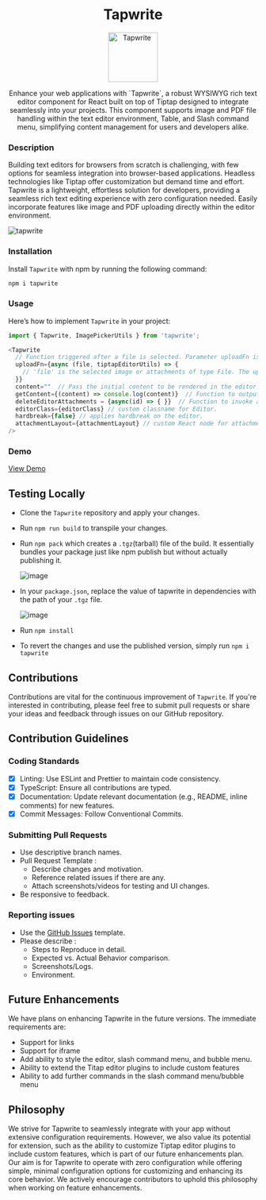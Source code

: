 <h1 align="center">Tapwrite</h1>
<p align="center">
<img width="100px" src="https://github-production-user-asset-6210df.s3.amazonaws.com/38468429/331266341-ae2abd1c-e1be-40ed-89f4-5d92296b92c1.png?X-Amz-Algorithm=AWS4-HMAC-SHA256&X-Amz-Credential=AKIAVCODYLSA53PQK4ZA%2F20240516%2Fus-east-1%2Fs3%2Faws4_request&X-Amz-Date=20240516T160306Z&X-Amz-Expires=300&X-Amz-Signature=8027eaf25899414cea88dc21091186c75144eb40418c986dab4e67cba11c5920&X-Amz-SignedHeaders=host&actor_id=38468429&key_id=0&repo_id=798623870" alt="Tapwrite">
</p>
<p align="center">
Enhance your web applications with `Tapwrite`, a robust WYSIWYG rich text editor component for React built on top of Tiptap designed to integrate seamlessly into your projects. This component supports image and PDF file handling within the text editor environment, Table, and Slash command menu, simplifying content management for users and developers alike. 
</p>

### Description
Building text editors for browsers from scratch is challenging, with few options for seamless integration into browser-based applications. Headless technologies like Tiptap offer customization but demand time and effort. Tapwrite is a lightweight, effortless solution for developers, providing a seamless rich text editing experience with zero configuration needed. Easily incorporate features like image and PDF uploading directly within the editor environment.

![tapwrite](https://github-production-user-asset-6210df.s3.amazonaws.com/38468429/331266752-59539467-32a6-4df0-bf70-e13a8c04c0f3.png?X-Amz-Algorithm=AWS4-HMAC-SHA256&X-Amz-Credential=AKIAVCODYLSA53PQK4ZA%2F20240516%2Fus-east-1%2Fs3%2Faws4_request&X-Amz-Date=20240516T160401Z&X-Amz-Expires=300&X-Amz-Signature=b54903d1e25dfcbf914349f6f7366224c7531bac4e61de1f63d1a8fe61fa85ad&X-Amz-SignedHeaders=host&actor_id=38468429&key_id=0&repo_id=798623870)


### Installation

Install `Tapwrite` with npm by running the following command:

```bash
npm i tapwrite
```

### Usage

Here’s how to implement `Tapwrite` in your project:

```javascript
import { Tapwrite, ImagePickerUtils } from 'tapwrite';

<Tapwrite
  // Function triggered after a file is selected. Parameter uploadFn is optional.
  uploadFn={async (file, tiptapEditorUtils) => {
    // 'file' is the selected image or attachments of type File. The uploadFn should return a url for src of the file. 
  }}
  content=""  // Pass the initial content to be rendered in the editor.
  getContent={(content) => console.log(content)}  // Function to output the current content of the editor.
  deleteEditorAttachments = {async(id) => { }}  // Function to invoke after deleting attachments/Images from the editor.
  editorClass={editorClass} // custom classname for Editor.
  hardbreak={false} // applies hardbreak on the editor.
  attachmentLayout={attachmentLayout} // custom React node for attachments.
/>
```

### Demo

[View Demo](https://github.com/pagevamp/tapwrite/assets/38468429/e2f6b2d4-8746-459d-a279-015a07cffdea)


## Testing Locally

- Clone the `Tapwrite` repository and apply your changes.
- Run `npm run build` to transpile your changes.
- Run `npm pack` which creates a `.tgz`(tarball) file of the build. It essentially bundles your package just like npm publish but without actually publishing it.
  
   ![image](https://github.com/user-attachments/assets/9dcb0063-8867-44d3-85b2-b789d1582a49)
  
- In your `package.json`, replace the value of tapwrite in dependencies with the path of your `.tgz` file.
  
   ![image](https://github.com/user-attachments/assets/e45d483b-6556-42de-a561-84bc15ec86e5)

- Run `npm install`
- To revert the changes and use the published version, simply run `npm i tapwrite`
   



## Contributions

Contributions are vital for the continuous improvement of `Tapwrite`. If you're interested in contributing, please feel free to submit pull requests or share your ideas and feedback through issues on our GitHub repository.


## Contribution Guidelines

### Coding Standards 

- [x] Linting: Use ESLint and Prettier to maintain code consistency.
- [x] TypeScript: Ensure all contributions are typed.
- [x] Documentation: Update relevant documentation (e.g., README, inline comments) for new features.
- [x] Commit Messages: Follow Conventional Commits.

### Submitting Pull Requests 

- Use descriptive branch names.
- Pull Request Template :
    - Describe changes and motivation.
    - Reference related issues if there are any.
    - Attach screenshots/videos for testing and UI changes.
- Be responsive to feedback.

### Reporting issues 

- Use the [GitHub Issues](https://github.com/pagevamp/tapwrite/issues) template.
- Please describe :
     - Steps to Reproduce in detail.
     - Expected vs. Actual Behavior comparison.
     - Screenshots/Logs.
     - Environment.


## Future Enhancements

We have plans on enhancing Tapwrite in the future versions. The immediate requirements are:

- Support for links 
- Support for iframe
- Add ability to style the editor, slash command menu, and bubble menu. 
- Ability to extend the Titap editor plugins to include custom features
- Ability to add further commands in the slash command menu/bubble menu

## Philosophy

We strive for Tapwrite to seamlessly integrate with your app without extensive configuration requirements. However, we also value its potential for extension, such as the ability to customize Tiptap editor plugins to include custom features, which is part of our future enhancements plan. Our aim is for Tapwrite to operate with zero configuration while offering simple, minimal configuration options for customizing and enhancing its core behavior. We actively encourage contributors to uphold this philosophy when working on feature enhancements.
